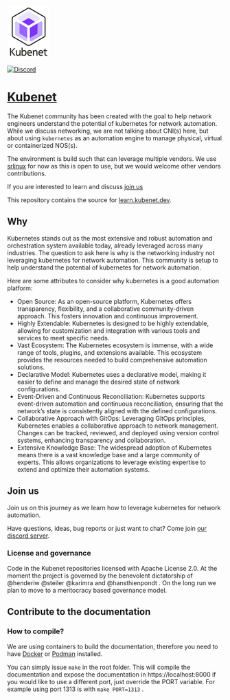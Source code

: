 ![Kubenet logo](assets/logos/Kubenet-logo-transparent-withname-100x123.png)

[![Discord](https://img.shields.io/discord/860500297297821756?style=flat-square&label=discord&logo=discord&color=00c9ff&labelColor=bec8d2)](https://discord.gg/fH35bmcTU9)

# [Kubenet](https://learn.kubenet.dev/)

The Kubenet community has been created with the goal to help network engineers understand the potential of kubernetes for network automation. While we discuss networking, we are not talking about CNI(s) here, but about using `kubernetes` as an automation engine to manage physical, virtual or containerized NOS(s).

The environment is build such that can leverage multiple vendors. We use [srlinux][srlinux] for now as this is open to use, but we would welcome other vendors contributions.

If you are interested to learn and discuss [join us](https://discord.gg/fH35bmcTU9)

This repository contains the source for [learn.kubenet.dev](https://learn.kubenet.dev/).

## Why

Kubernetes stands out as the most extensive and robust automation and orchestration system available today, already leveraged across many industries. The question to ask here is why is the networking industry not leveraging kubernetes for network automation. This community is setup to help understand the potential of kubernetes for network automation.

Here are some attributes to consider why kubernetes is a good automation platform:

- Open Source: As an open-source platform, Kubernetes offers transparency, flexibility, and a collaborative community-driven approach. This fosters innovation and continuous improvement.
- Highly Extendable: Kubernetes is designed to be highly extendable, allowing for customization and integration with various tools and services to meet specific needs.
- Vast Ecosystem: The Kubernetes ecosystem is immense, with a wide range of tools, plugins, and extensions available. This ecosystem provides the resources needed to build comprehensive automation solutions.
- Declarative Model: Kubernetes uses a declarative model, making it easier to define and manage the desired state of network configurations.
- Event-Driven and Continuous Reconciliation: Kubernetes supports event-driven automation and continuous reconciliation, ensuring that the network’s state is consistently aligned with the defined configurations.
- Collaborative Approach with GitOps: Leveraging GitOps principles, Kubernetes enables a collaborative approach to network management. Changes can be tracked, reviewed, and deployed using version control systems, enhancing transparency and collaboration.
- Extensive Knowledge Base: The widespread adoption of Kubernetes means there is a vast knowledge base and a large community of experts. This allows organizations to leverage existing expertise to extend and optimize their automation systems.


## Join us

Join us on this journey as we learn how to leverage kubernetes for network automation.

Have questions, ideas, bug reports or just want to chat? Come join [our discord server](https://discord.gg/fH35bmcTU9).

### License and governance

Code in the Kubenet repositories licensed with Apache License 2.0. At the moment the project is governed by the benevolent dictatorship of @henderiw @steiler @karimra and @hansthienpondt . On the long run we plan to move to a meritocracy based governance model.

## Contribute to the documentation
### How to compile?

We are using containers to build the documentation, therefore you need to have [Docker](https://docs.docker.com/engine/install/) or [Podman](https://podman.io/docs/installation) installed. 

You can simply issue `make` in the root folder. This will compile the documentation and expose the documentation in https://localhost:8000 if you would like to use a different port, just override the PORT variable. For example using port 1313 is with `make PORT=1313` .


[KRM]: https://github.com/kubernetes/design-proposals-archive/blob/main/architecture/resource-management.md
[GITOPS]: https://opengitops.dev
[YAML]: https://en.wikipedia.org/wiki/YAML
[srlinux]: https://learn.srlinux.dev